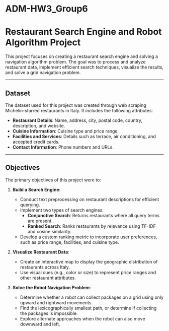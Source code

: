# ADM-HW3_Group6

# Restaurant Search Engine and Robot Algorithm Project

This project focuses on creating a restaurant search engine and solving a navigation algorithm problem. The goal was to process and analyze restaurant data, implement efficient search techniques, visualize the results, and solve a grid navigation problem.

---

## Dataset

The dataset used for this project was created through web scraping Michelin-starred restaurants in Italy. It includes the following attributes:
- **Restaurant Details**: Name, address, city, postal code, country, description, and website.
- **Cuisine Information**: Cuisine type and price range.
- **Facilities and Services**: Details such as terrace, air conditioning, and accepted credit cards.
- **Contact Information**: Phone numbers and URLs.

---

## Objectives

The primary objectives of this project were to:
1. **Build a Search Engine**:
   - Conduct text preprocessing on restaurant descriptions for efficient querying.
   - Implement two types of search engines:
     - **Conjunctive Search**: Returns restaurants where all query terms are present.
     - **Ranked Search**: Ranks restaurants by relevance using TF-IDF and cosine similarity.
   - Develop a custom ranking metric to incorporate user preferences, such as price range, facilities, and cuisine type.

2. **Visualize Restaurant Data**:
   - Create an interactive map to display the geographic distribution of restaurants across Italy.
   - Use visual cues (e.g., color or size) to represent price ranges and other restaurant attributes.

3. **Solve the Robot Navigation Problem**:
   - Determine whether a robot can collect packages on a grid using only upward and rightward movements.
   - Find the lexicographically smallest path, or determine if collecting the packages is impossible.
   - Explore alternate approaches when the robot can also move downward and left.




